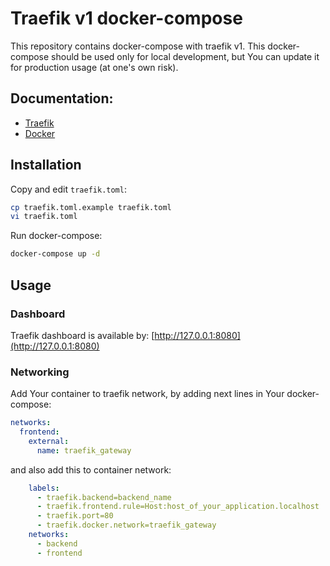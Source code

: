 # Traefik v1 docker-compose

This repository contains docker-compose with traefik v1.
This docker-compose should be used only for local development, but You can
update it for production usage (at one's own risk).

## Documentation:

* [Traefik](https://docs.traefik.io/v1.7/)
* [Docker](https://docs.docker.com/compose/)

## Installation

Copy and edit `traefik.toml`:
```bash
cp traefik.toml.example traefik.toml
vi traefik.toml
```

Run docker-compose:
```bash
docker-compose up -d
```

## Usage

### Dashboard

Traefik dashboard is available by: [http://127.0.0.1:8080](http://127.0.0.1:8080)

### Networking

Add Your container to traefik network, by adding next lines in Your 
docker-compose:
```yml
networks:
  frontend:
    external:
      name: traefik_gateway
```

and also add this to container network:
```yml
    labels:
      - traefik.backend=backend_name
      - traefik.frontend.rule=Host:host_of_your_application.localhost
      - traefik.port=80
      - traefik.docker.network=traefik_gateway
    networks:
      - backend
      - frontend
```
